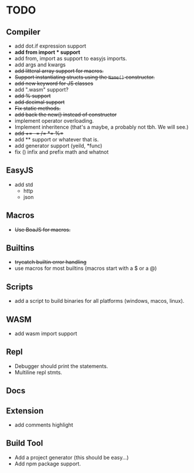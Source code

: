 # TODO

## Compiler
- add dot.if expression support
- **add from import * support**
- add from, import as support to easyjs imports.
- add args and kwargs
- ~~add litteral array support for macros.~~
- ~~Support instantiating structs using the `Name()` constructor.~~
- ~~add new keyword for JS classes~~
- add ".wasm" support?
- ~~add % support~~
- ~~add decimal support~~
- ~~Fix static methods.~~
- ~~add back the new() instead of constructor~~
- implement operator overloading.
- Implement inheritence (that's a maybe, a probably not tbh. We will see.)
- ~~add += -= /= *= %=~~ 
- add ** support or whatever that is.
- add generator support (yeild, *func)
- fix () infix and prefix math and whatnot

## EasyJS
- add std
    - http
    - json

## Macros
- ~~Use BoaJS for macros.~~

## Builtins
- ~~trycatch builtin error handling~~
- use macros for most builtins (macros start with a $ or a @)

## Scripts
- add a script to build binaries for all platforms (windows, macos, linux).

## WASM
- add wasm import support

## Repl
- Debugger should print the statements.
- Multiline repl stmts.

## Docs

## Extension
- add comments highlight

## Build Tool
- Add a project generator (this should be easy...)
- Add npm package support.
